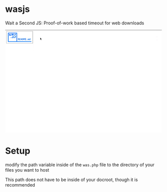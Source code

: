 # wasjs
Wait a Second JS: Proof-of-work based timeout for web downloads

![wasjs in action](img/using.gif)

# Setup

modify the path variable inside of the `was.php` file to the directory of your files you want to host

This path does not have to be inside of your docroot, though it is recommended